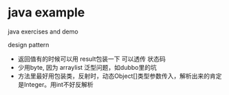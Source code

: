# java example
java exercises and demo

design pattern

- 返回值有的时候可以用 result包装一下 可以透传 状态码
- 少用byte, 因为 arraylist 泛型问题，如dubbo里的坑
- 方法里最好用包装类，反射时，动态Object[]类型参数传入，解析出来的肯定是Integer。用int不好反解析
